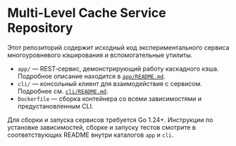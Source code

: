 # Multi-Level Cache Service Repository

Этот репозиторий содержит исходный код экспериментального сервиса
многоуровневого кэширования и вспомогательные утилиты.

* `app/` — REST‑сервис, демонстрирующий работу каскадного кэша.
  Подробное описание находится в [`app/README.md`](app/README.md).
* `cli/` — консольный клиент для взаимодействия с сервисом.
  Подробнее см. [`cli/README.md`](cli/README.md).
* `Dockerfile` — сборка контейнера со всеми зависимостями и
  предустановленным CLI.

Для сборки и запуска сервисов требуется Go 1.24+. Инструкции по
установке зависимостей, сборке и запуску тестов смотрите в
соответствующих README внутри каталогов `app` и `cli`.
